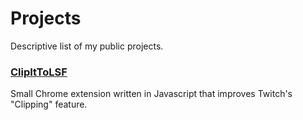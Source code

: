 # Projects
Descriptive list of my public projects.

### [ClipItToLSF](https://github.com/Slum21X/ClipItToLSF)
Small Chrome extension written in Javascript that improves Twitch's "Clipping" feature.
